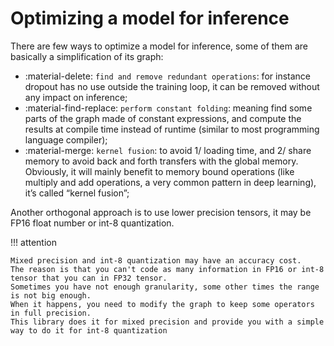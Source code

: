 # Optimizing a model for inference

There are few ways to optimize a model for inference, some of them are basically a simplification of its graph:

* :material-delete: `find and remove redundant operations`: for instance dropout has no use outside the training loop, it can be removed without any impact on inference;
* :material-find-replace: `perform constant folding`: meaning find some parts of the graph made of constant expressions, and compute the results at compile time instead of runtime (similar to most programming language compiler);
* :material-merge: `kernel fusion`: to avoid 1/ loading time, and 2/ share memory to avoid back and forth transfers with the global memory. Obviously, it will mainly benefit to memory bound operations (like multiply and add operations, a very common pattern in deep learning), it’s called “kernel fusion”;

Another orthogonal approach is to use lower precision tensors, it may be FP16 float number or int-8 quantization.

!!! attention

    Mixed precision and int-8 quantization may have an accuracy cost.
    The reason is that you can't code as many information in FP16 or int-8 tensor that you can in FP32 tensor.  
    Sometimes you have not enough granularity, some other times the range is not big enough.
    When it happens, you need to modify the graph to keep some operators in full precision.  
    This library does it for mixed precision and provide you with a simple way to do it for int-8 quantization

